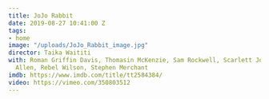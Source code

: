 ```yaml
---
title: JoJo Rabbit
date: 2019-08-27 10:41:00 Z
tags:
- home
image: "/uploads/JoJo_Rabbit_image.jpg"
director: Taika Waititi
with: Roman Griffin Davis, Thomasin McKenzie, Sam Rockwell, Scarlett Johansson, Alfie
  Allen, Rebel Wilson, Stephen Merchant
imdb: https://www.imdb.com/title/tt2584384/
video: https://vimeo.com/350803512
---
```


